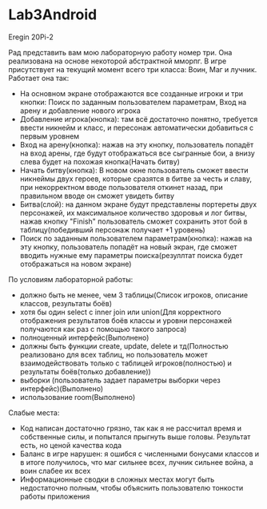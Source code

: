 # Lab3Android
 Eregin 20Pi-2
 
 Рад представить вам мою лабораторную работу номер три.
 Она реализована на основе некоторой абстрактной мморпг. В игре присутствует на текущий момент всего три класса: Воин, Маг и лучник.
 Работает она так:
 * На основном экране отображаются все созданные игроки и три кнопки: Поиск по заданным пользователем параметрам, Вход на арену и добавление нового игрока
 * Добавление игрока(кнопка): там всё достаточно понятно, требуется ввести никнейм и класс, и пересонаж автоматически добавиться с первым уровнем
 * Вход на арену(кнопка): нажав на эту кнопку, пользователь попадёт на вход арены, где будут отображаться все сыгранные бои, а внизу слева будет на похожая кнопка(Начать битву)
 * Начать битву(кнопка): В новом окне пользователь сможет ввести никнеймы двух героев, которые сразятся в битве за честь и славу, при некорректном вводе пользователя откинет назад, при правильном вводе он сможет увидеть битву
 * Битва(слой): на данном экране будут представлены портереты двух персонажей, их максимальное количество здоровья и лог битвы, нажав кнопку "Finish" пользователь сможет сохранить этот бой в таблицу(победивший персонаж получает +1 уровень)
 * Поиск по заданным пользователем параметрам(кнопка): нажав на эту кнопку, пользователь попадёт на новый экран, где сможет вводить нужные ему параметры поиска(резуллтат поиска будет отображаться на новом экране)
 
 По условиям лабораторной работы:
- должно быть не менее, чем 3 таблицы(Список игроков, описание классов, результаты боёв)
- хотя бы один select с inner join или union(Для корректного отображения результатов боёв классы и уровни персонажей получаются как раз с помощью такого запроса)
- полноценный интерфейс(Выполнено)
- должны быть функции create, update, delete и тд(Полностью реализовано для всех таблиц, но пользователь может взаимодействовать только с таблицей игроков(полностью) и результаты боёв(только добавление))
- выборки (пользователь задает параметры выборки через интерфейс)(Выполнено)
- использование room(Выполнено)

Слабые места:
* Код написан достаточно грязно, так как я не рассчитал время и собственные силы, и попытался прыгнуть выше головы. Результат есть, но ценой качества кода
* Баланс в игре нарушен: я ошибся с численными бонусами классов и в итоге получилось, что маг сильнее всех, лучник сильнее война, а воин слабее их всех
* Информационные сводки в сложных местах могут быть недостаточно полным, чтобы объяснить пользователю тонкости работы приложения

